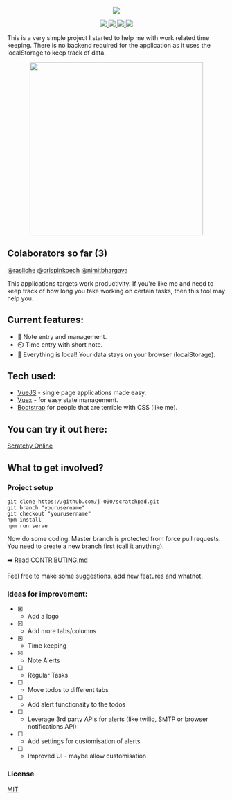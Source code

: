 <p align="center">
    <img src="https://github.com/j-000/scratchpad/blob/master/frontend/src/assets/images/logo1.png" />
</p>
<p align="center">
    <a href="https://elasticbeanstalk-eu-west-2-688580042881.s3.eu-west-2.amazonaws.com/index.html">
      <img src="https://img.shields.io/badge/Try%20it!-online-orange?style=flat-square" />
    </a>
    <a href="https://github.com/j-000/scratchpad/blob/master/LICENSE">
      <img src="https://img.shields.io/apm/l/vim-mode?color=blue&style=flat-square" />
    </a>
    <a href="https://discord.gg/XJtj76">
      <img src="https://img.shields.io/discord/617668577972977675?style=flat-square" />
    </a>
    <a href="https://github.com/SeleniumHQ/selenium">
      <img src="https://img.shields.io/badge/built%20with-VueJS-green.svg?style=flat-square" />
    </a>
</p>

This is a very simple project I started to help me with work related time keeping. 
There is no backend required for the application as it uses the localStorage to keep track of data.

<p align="center">
  <img height="400" src="https://github.com/j-000/scratchpad/blob/master/frontend/src/assets/images/github/headerimage2.png">
</p>

## Colaborators so far (3)
[@rasliche](https://github.com/rasliche) [@crispinkoech](https://github.com/crispinkoech) [@nimitbhargava](https://github.com/nimitbhargava)


This applications targets work productivity. If you're like me and need to keep track of how long you take
working on certain tasks, then this tool may help you. 

## Current features:
- :notebook_with_decorative_cover: Note entry and management.
- :timer_clock: Time entry with short note.
- :file_folder: Everything is local! Your data stays on your browser (localStorage).


## Tech used:
- [VueJS](https://vuejs.org/) - single page applications made easy.
- [Vuex](https://vuex.vuejs.org/) - for easy state management.
- [Bootstrap](https://getbootstrap.com/) for people that are terrible with CSS (like me).


## You can try it out here:
[Scratchy Online](https://elasticbeanstalk-eu-west-2-688580042881.s3.eu-west-2.amazonaws.com/index.html)


## What to get involved?

### Project setup
```
git clone https://github.com/j-000/scratchpad.git
git branch "yourusername"
git checkout "yourusername"
npm install
npm run serve
```
Now do some coding. Master branch is protected from force pull requests. You need to create a new branch first (call it anything).

:arrow_right: Read [CONTRIBUTING.md](https://github.com/j-000/scratchpad/blob/master/CONTRIBUTING.md)

Feel free to make some suggestions, add new features and whatnot.

### Ideas for improvement:
- [x] - Add a logo
- [x] - Add more tabs/columns
- [x] - Time keeping
- [x] - Note Alerts
- [ ] - Regular Tasks
- [ ] - Move todos to different tabs
- [ ] - Add alert functionaity to the todos
- [ ] - Leverage 3rd party APIs for alerts (like twilio, SMTP or browser notifications API)
- [ ] - Add settings for customisation of alerts
- [ ] - Improved UI - maybe allow customisation

### License
[MIT](https://en.wikipedia.org/wiki/MIT_License)
